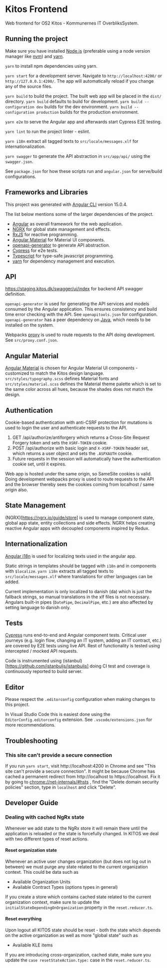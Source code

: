 # Kitos Frontend

Web frontend for OS2 Kitos - Kommunernes IT OverbliksSystem.

## Running the project

Make sure you have installed [Node.js](https://nodejs.org/en/) (preferable using a node version manager like [nvm](https://github.com/nvm-sh/nvm)) and [yarn](https://classic.yarnpkg.com/en/docs/install).

`yarn` to install npm dependencies using yarn.

`yarn start` for a development server. Navigate to `http://localhost:4200/` or `http://127.0.0.1:4200/`. The app will automatically reload if you change any of the source files.

`yarn build` to build the project. The built web app will be placed in the `dist/` directory. `yarn build` defaults to build for development. `yarn build --configuration dev` builds for the dev environment. `yarn build --configuration production` builds for the production environment.

`yarn e2e` to serve the Angular app and afterwards start Cypress E2E testing.

`yarn lint` to run the project linter - eslint.

`yarn i18n` extract all tagged texts to `src/locale/messages.xlf` for internationalization.

`yarn swagger` to generate the API abstraction in `src/app/api/` using the `swagger.json`.

See `package.json` for how these scripts run and `angular.json` for serve/build configurations.

## Frameworks and Libraries

This project was generated with [Angular CLI](https://github.com/angular/angular-cli) version 15.0.4.

The list below mentions some of the larger dependencies of the project.

- [Angular](https://angular.io) as overall framework for the web application.
- [NGRX](https://ngrx.io) for global state management and effects.
- [RxJS](https://rxjs-dev.firebaseapp.com/) for reactive programming.
- [Angular Material](https://material.angular.io/) for Material UI components.
- [openapi-generator](https://openapi-generator.tech/) to generate API abstraction.
- [Cypress](https://www.cypress.io/) for e2e tests.
- [Typescript](https://www.typescriptlang.org) for type-safe javascript programming.
- [yarn](https://yarnpkg.com/lang/en/) for dependency management and execution.

## API

https://staging.kitos.dk/swagger/ui/index for backend API swagger definition.

`openapi-generator` is used for generating the API services and models consumed by the Angular application. This ensures consistency and build time error checking with the API. See `openapitools.json` for configuration. `openapi-generator` has a peer dependency on [Java](https://www.java.com/en/), which needs to be installed on the system.

Webpacks [proxy](https://webpack.js.org/configuration/dev-server/#devserverproxy) is used to route requests to the API doing development. See `src/proxy.conf.json`.

## Angular Material

[Angular Material](https://material.angular.io/) is chosen for Angular Material UI components - customized to match the Kitos design language. `src/styles/typography.scss` defines Material fonts and `src/styles/material.scss` defines the Material theme palette which is set to the same color across all hues, because the shades does not match the design.

## Authentication

Cookie-based authentication with anti-CSRF protection for mutations is used to login the user and authenticate requests to the API.

1. GET /api/authorize/antiforgery which returns a Cross-Site Request Forgery token and sets the `XSRF-TOKEN` cookie.
2. POST /api/authorize with basic login and `X-XSRF-TOKEN` header set, which returns a user object and sets the `.ASPXAUTH` cookie.
3. Future requests in the session will automatically have the authentication cookie set, until it expires.

Web app is hosted under the same origin, so SameSite cookies is valid. Doing development webpacks proxy is used to route requests to the API and the browser thereby sees the cookies coming from localhost / same origin also.

## State Management

(NGRX)[https://ngrx.io/guide/store] is used to manage component state, global app state, entity collections and side effects. NGRX helps creating reactive Angular apps with decoupled components inspired by Redux.

## Internationalization

[Angular i18n](https://angular.io/guide/i18n-overview) is used for localizing texts used in the angular app.

Static strings in templates should be tagged with `i18n` and in components with `$localize`. `yarn i18n` extracts all tagged texts to `src/locale/messages.xlf` where translations for other languages can be added.

Current implementation is only localized to danish (da) which is just the fallback strings, so manual translations in the xlf files is not necessary. Angulars built-in pipes (`DatePipe`, `DecimalPipe`, etc.) are also affected by setting language to danish only.

## Tests

[Cypress](https://www.cypress.io/) runs end-to-end and Angular component tests. Critical user journeys (e.g. login flow, changing an IT system, adding an IT contract, etc.) are covered by E2E tests using live API. Rest of functionality is tested using intercepted / mocked API requests.

Code is instrumented using (istanbul)[https://github.com/istanbuljs/istanbuljs] doing CI test and coverage is continuously reported to build server.

## Editor

Please respect the `.editorconfig` configuration when making changes to this project.

In Visual Studio Code this is easiest done using the `EditorConfig.editorconfig` extension. See `.vscode/extensions.json` for more recommendations.

## Troubleshooting

### This site can't provide a secure connection

If you run `yarn start`, visit http://localhost:4200 in Chrome and see "This site can't provide a secure connection". It might be because Chrome has cached a permanent redirect from http://localhost to https://localhost. Fix it by going to [chrome://net-internals/#hsts](chrome://net-internals/#hsts) , find the "Delete domain security policies" section, type in `localhost` and click "Delete".

## Developer Guide

### Dealing with cached NgRx state

Whenever we add state to the NgRx store it will remain there until the application is reloaded or the state is forcefully changed. In KITOS we deal with two different types of reset actions.

#### Reset organization state

Whenever an active user changes organization (but does not log out in between) we must purge any state related to the current organization context. This could be data such as

- Available Organization Units
- Available Contract Types (options types in general)

If you create a store which contains cached state related to the current organization context, make sure to update the `initialStateDependingOnOrganization` property in the `reset.reducer.ts`.

#### Reset everything

Upon logout all KITOS state should be reset - both the state which depends on the active organization as well as more "global state" such as

- Available KLE items

If you are introducing cross-organization, cached state, make sure you update the `case resetStateAction.type:` case in the `reset.reducer.ts`.
